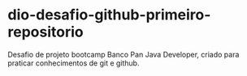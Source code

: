 # dio-desafio-github-primeiro-repositorio
Desafio de projeto bootcamp Banco Pan Java Developer, criado para praticar conhecimentos de git e github.
